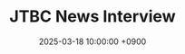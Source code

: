 ---
layout: media_detail
title: "JTBC News Interview"
date: 2025-03-18 10:00:00 +0900
image: "250318jtbcnews.jpg"
detail: "Dr. Yim's interview on early childhood private education experiences and development was featured on JTBC News."
long_detail: "<iframe width='560' height='315' src='https://www.youtube.com/embed/-GRYqI2-Kas?si=taF7uqkwB2izWvWe' frameborder='0' allow='accelerometer; autoplay; encrypted-media; gyroscope; picture-in-picture' allowfullscreen></iframe><br>Dr. Yim's interview on early childhood private education experiences and development was featured on JTBC News. 

[online] Available https://youtu.be/-GRYqI2-Kas?feature=shared"
---